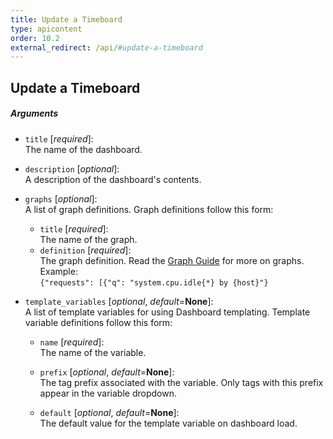 ```yaml
---
title: Update a Timeboard
type: apicontent
order: 10.2
external_redirect: /api/#update-a-timeboard
---
```


## Update a Timeboard

##### Arguments

* `title` [*required*]:  
    The name of the dashboard.
* `description` [*optional*]:  
    A description of the dashboard's contents.
* `graphs` [*optional*]:  
    A list of graph definitions. Graph definitions follow this form:
    * `title` [*required*]:  
        The name of the graph.
    * `definition` [*required*]:  
    The graph definition. Read the [Graph Guide](/graphing/) for more on graphs. Example:  
    `{"requests": [{"q": "system.cpu.idle{*} by {host}"}`

* `template_variables` [*optional*, *default*=**None**]:  
    A list of template variables for using Dashboard templating. Template variable definitions follow this form:
    * `name` [*required*]:  
     The name of the variable.

    * `prefix` [*optional*, *default*=**None**]:  
    The tag prefix associated with the variable. Only tags with this prefix appear in the variable dropdown.

    * `default` [*optional*, *default*=**None**]:  
    The default value for the template variable on dashboard load.